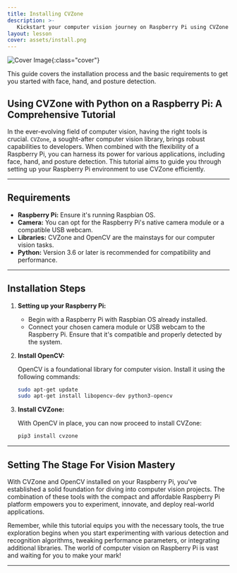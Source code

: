 ```yaml
---
title: Installing CVZone
description: >-
   Kickstart your computer vision journey on Raspberry Pi using CVZone
layout: lesson
cover: assets/install.png
---
```


![Cover Image]({{page.cover}}){:class="cover"}

This guide covers the installation process and the basic requirements to get you started with face, hand, and posture detection.

## Using CVZone with Python on a Raspberry Pi: A Comprehensive Tutorial

In the ever-evolving field of computer vision, having the right tools is crucial. `CVZone`, a sought-after computer vision library, brings robust capabilities to developers. When combined with the flexibility of a Raspberry Pi, you can harness its power for various applications, including face, hand, and posture detection. This tutorial aims to guide you through setting up your Raspberry Pi environment to use CVZone efficiently.

---

## Requirements

- **Raspberry Pi:** Ensure it's running Raspbian OS.
- **Camera:** You can opt for the Raspberry Pi's native camera module or a compatible USB webcam.
- **Libraries:** CVZone and OpenCV are the mainstays for our computer vision tasks.
- **Python:** Version 3.6 or later is recommended for compatibility and performance.

---

## Installation Steps

1. **Setting up your Raspberry Pi:**
   - Begin with a Raspberry Pi with Raspbian OS already installed.
   - Connect your chosen camera module or USB webcam to the Raspberry Pi. Ensure that it's compatible and properly detected by the system.

2. **Install OpenCV:**

   OpenCV is a foundational library for computer vision. Install it using the following commands:

   ```bash
   sudo apt-get update
   sudo apt-get install libopencv-dev python3-opencv
   ```

3. **Install CVZone:**

   With OpenCV in place, you can now proceed to install CVZone:

   ```bash
   pip3 install cvzone
   ```

---

## Setting The Stage For Vision Mastery

With CVZone and OpenCV installed on your Raspberry Pi, you've established a solid foundation for diving into computer vision projects. The combination of these tools with the compact and affordable Raspberry Pi platform empowers you to experiment, innovate, and deploy real-world applications.

Remember, while this tutorial equips you with the necessary tools, the true exploration begins when you start experimenting with various detection and recognition algorithms, tweaking performance parameters, or integrating additional libraries. The world of computer vision on Raspberry Pi is vast and waiting for you to make your mark!

---
